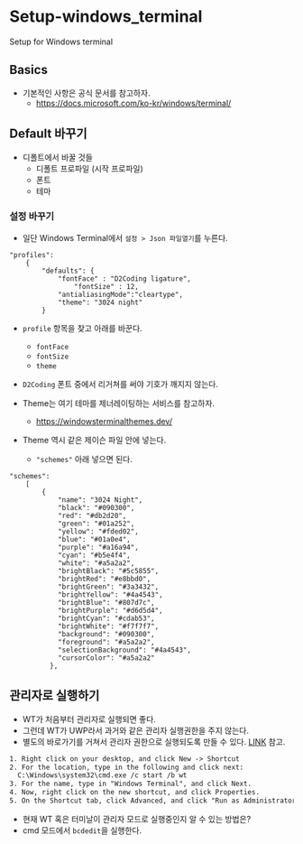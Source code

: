 # Setup-windows_terminal
Setup for Windows terminal

## Basics 

+ 기본적인 사항은 공식 문서를 참고하자. 
  + https://docs.microsoft.com/ko-kr/windows/terminal/


## Default 바꾸기 

+ 디폴트에서 바꿀 것들 
  + 디폴트 프로파일 (시작 프로파일) 
  + 폰트 
  + 테마 


### 설정 바꾸기  

+ 일단 Windows Terminal에서 `설정 > Json 파일열기`를 누른다. 

```shell
"profiles": 
    {
        "defaults": {
            "fontFace" : "D2Coding ligature",
		        "fontSize" : 12,
            "antialiasingMode":"cleartype", 
            "theme": "3024 night"
        }
```

+ `profile` 항목을 찾고 아래를 바꾼다.  
  + `fontFace`
  + `fontSize`
  + `theme`

+ `D2Coding` 폰트 중에서 리거쳐를 써야 기호가 깨지지 않는다. 
+ Theme는 여기 테마를 제너레이팅하는 서비스를 참고하자. 
   + https://windowsterminalthemes.dev/
+ Theme 역시 같은 제이슨 파일 안에 넣는다. 
  + `"schemes"` 아래 넣으면 된다. 


```shell
"schemes": 
    [
        {
            "name": "3024 Night",
            "black": "#090300",
            "red": "#db2d20",
            "green": "#01a252",
            "yellow": "#fded02",
            "blue": "#01a0e4",
            "purple": "#a16a94",
            "cyan": "#b5e4f4",
            "white": "#a5a2a2",
            "brightBlack": "#5c5855",
            "brightRed": "#e8bbd0",
            "brightGreen": "#3a3432",
            "brightYellow": "#4a4543",
            "brightBlue": "#807d7c",
            "brightPurple": "#d6d5d4",
            "brightCyan": "#cdab53",
            "brightWhite": "#f7f7f7",
            "background": "#090300",
            "foreground": "#a5a2a2",
            "selectionBackground": "#4a4543",
            "cursorColor": "#a5a2a2"
          },
```

## 관리자로 실행하기 

+ WT가 처음부터 관리자로 실행되면 좋다. 
+ 그런데 WT가 UWP라서 과거와 같은 관리자 실행권한을 주지 않는다. 
+ 별도의 바로가기를 거쳐서 관리자 권한으로 실행되도록 만들 수 있다. [LINK](http://nuts4.net/post/windows-terminal-run-as-admin) 참고. 

```txt
1. Right click on your desktop, and click New -> Shortcut
2. For the location, type in the following and click next:
  C:\Windows\system32\cmd.exe /c start /b wt
3. For the name, type in "Windows Terminal", and click Next.
4. Now, right click on the new shortcut, and click Properties.
5. On the Shortcut tab, click Advanced, and click "Run as Administrator"
```

+ 현재 WT 혹은 터미날이 관리자 모드로 실행중인지 알 수 있는 방법은?
+ cmd 모드에서 `bcdedit`을 실행한다. 
